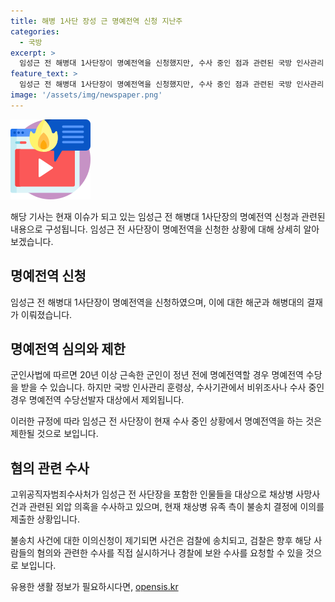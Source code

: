 ```yaml
---
title: 해병 1사단 장성 근 명예전역 신청 지난주
categories:
  - 국방
excerpt: >
  임성근 전 해병대 1사단장이 명예전역을 신청했지만, 수사 중인 점과 관련된 국방 인사관리 훈련에 따라 명예전역이 불가능할 것으로 보인다. 현재 고위공직자범죄수사처는 임 전 사단장을 포함한 채상병 사망사건과 관련된 외압 의혹을 수사 중이다. 경북경찰청은 임 전 사단장을 혐의없음으로 불송치했지만, 채상병 유족 측이 이의를 제기하여 검찰 송치 가능성이 제기되었다. (150자)
feature_text: >
  임성근 전 해병대 1사단장이 명예전역을 신청했지만, 수사 중인 점과 관련된 국방 인사관리 훈련에 따라 명예전역이 불가능할 것으로 보인다. 현재 고위공직자범죄수사처는 임 전 사단장을 포함한 채상병 사망사건과 관련된 외압 의혹을 수사 중이다. 경북경찰청은 임 전 사단장을 혐의없음으로 불송치했지만, 채상병 유족 측이 이의를 제기하여 검찰 송치 가능성이 제기되었다. (150자)
image: '/assets/img/newspaper.png'
---
```


<p><img src="/assets/img/news.png" alt="rentncar 속보" /></p>

<p>해당 기사는 현재 이슈가 되고 있는 임성근 전 해병대 1사단장의 명예전역 신청과 관련된 내용으로 구성됩니다. 임성근 전 사단장이 명예전역을 신청한 상황에 대해 상세히 알아보겠습니다.</p>

<h2 data-ke-size="size26">명예전역 신청</h2>

<p>임성근 전 해병대 1사단장이 명예전역을 신청하였으며, 이에 대한 해군과 해병대의 결재가 이뤄졌습니다.</p>

<h2 data-ke-size="size26">명예전역 심의와 제한</h2>

<p>군인사법에 따르면 20년 이상 근속한 군인이 정년 전에 명예전역할 경우 명예전역 수당을 받을 수 있습니다. 하지만 국방 인사관리 훈령상, 수사기관에서 비위조사나 수사 중인 경우 명예전역 수당선발자 대상에서 제외됩니다.</p>

<p>이러한 규정에 따라 임성근 전 사단장이 현재 수사 중인 상황에서 명예전역을 하는 것은 제한될 것으로 보입니다.</p>

<h2 data-ke-size="size26">혐의 관련 수사</h2>

<p>고위공직자범죄수사처가 임성근 전 사단장을 포함한 인물들을 대상으로 채상병 사망사건과 관련된 외압 의혹을 수사하고 있으며, 현재 채상병 유족 측이 불송치 결정에 이의를 제출한 상황입니다.</p>

<p>불송치 사건에 대한 이의신청이 제기되면 사건은 검찰에 송치되고, 검찰은 향후 해당 사람들의 혐의와 관련한 수사를 직접 실시하거나 경찰에 보완 수사를 요청할 수 있을 것으로 보입니다.</p>
유용한 생활 정보가 필요하시다면, <a href="https://opensis.kr" rel="dofollow">opensis.kr</a>


